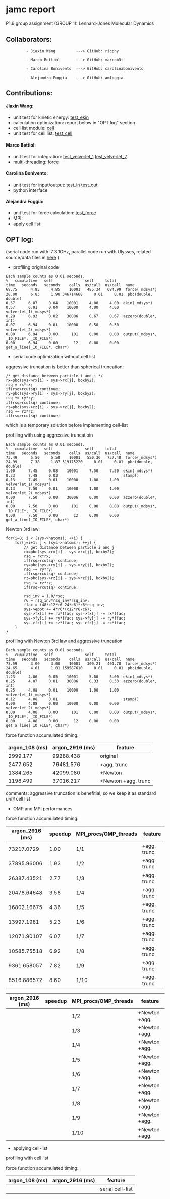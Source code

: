 # jamc report
P1.6 group assignment (GROUP 1): Lennard-Jones Molecular Dynamics

## Collaborators:

             - Jiaxin Wang         ---> GitHub: ricphy 
             
             - Marco Bettiol       ---> GitHub: marcob3t
             
             - Carolina Bonivento  ---> GitHub: carolinabonivento
             
             - Alejandra Foggia    ---> GitHub: amfoggia

## Contributions:

#### Jiaxin Wang:
* unit test for kinetic energy: [test_ekin](./test/test_ekin.c)
* calculation optimization: report below in "OPT log" section
* cell list module: [cell](./src/cell.cc)
* unit test for cell list: [test_cell](./test/test_cell.c)

#### Marco Bettiol:
* unit test for integration: [test_velverlet_1](./test/test_velverlet_1.c) [test_velverlet_2](./test/test_velverlet_2.c)
* multi-threading: [force](./src/force.c)

#### Carolina Bonivento:
* unit test for input/output: [test_in](./test/test_in.c) [test_out](./test/test_out.c)
* python interface:

#### Alejandra Foggia:
* unit test for force calculation: [test_force](./test/test_force.c)
* MPI: 
* apply cell list: 


## OPT log:
(serial code run with i7 3.1GHz, parallel code run with Ulysses, related source/data files in [here](./opt/) )

* profiling original code

```
Each sample counts as 0.01 seconds.
%   cumulative   self              self     total
time   seconds   seconds    calls  us/call  us/call  name
68.75      4.85     4.85    10001   485.34   684.99  force(_mdsys*)
28.00      6.83     1.98 346714668     0.01     0.01  pbc(double, double)
0.57      6.87     0.04    10001     4.00     4.00  ekin(_mdsys*)
0.57      6.91     0.04    10000     4.00     4.00  velverlet_1(_mdsys*)
0.28      6.93     0.02    30006     0.67     0.67  azzero(double*, int)
0.07      6.94     0.01    10000     0.50     0.50  velverlet_2(_mdsys*)
0.00      6.94     0.00      101     0.00     0.00  output(_mdsys*, _IO_FILE*, _IO_FILE*)
0.00      6.94     0.00       12     0.00     0.00  get_a_line(_IO_FILE*, char*)
```

* serial code optimization without cell list

aggressive truncation is better than spherical truncation:

```
/* get distance between particle i and j */
rx=pbc(sys->rx[i] - sys->rx[j], boxby2);
rsq = rx*rx;
if(rsq>rcutsq) continue; 
ry=pbc(sys->ry[i] - sys->ry[j], boxby2);
rsq += ry*ry;
if(rsq>rcutsq) continue; 
rz=pbc(sys->rz[i] - sys->rz[j], boxby2);
rsq += rz*rz;
if(rsq>rcutsq) continue; 
```
which is a temporary solution before implementing cell-list

profiling with using aggressive truncatioin

```
Each sample counts as 0.01 seconds.
%   cumulative   self              self     total
time   seconds   seconds    calls  us/call  us/call  name
73.49      5.50     5.50    10001   550.36   737.48  force(_mdsys*)
24.99      7.38     1.87 319175220     0.01     0.01  pbc(double, double)
1.00      7.45     0.08    10001     7.50     7.50  ekin(_mdsys*)
0.33      7.48     0.03                             stamp()
0.13      7.49     0.01    10000     1.00     1.00  velverlet_1(_mdsys*)
0.13      7.50     0.01    10000     1.00     1.00  velverlet_2(_mdsys*)
0.00      7.50     0.00    30006     0.00     0.00  azzero(double*, int)
0.00      7.50     0.00      101     0.00     0.00  output(_mdsys*, _IO_FILE*, _IO_FILE*)
0.00      7.50     0.00       12     0.00     0.00  get_a_line(_IO_FILE*, char*)
```

Newton 3rd law:

```
for(i=0; i < (sys->natoms); ++i) {
    for(j=i+1; j < (sys->natoms); ++j) {
        // get distance between particle i and j
        rx=pbc(sys->rx[i] - sys->rx[j], boxby2);
        rsq = rx*rx;
        if(rsq>rcutsq) continue;
        ry=pbc(sys->ry[i] - sys->ry[j], boxby2);
        rsq += ry*ry;
        if(rsq>rcutsq) continue;
        rz=pbc(sys->rz[i] - sys->rz[j], boxby2);
        rsq += rz*rz;
        if(rsq>rcutsq) continue;

        rsq_inv = 1.0/rsq;
        r6 = rsq_inv*rsq_inv*rsq_inv;
        ffac = (48*c12*r6-24*c6)*r6*rsq_inv;
        sys->epot += 4*r6*(c12*r6-c6);
        sys->fx[i] += rx*ffac; sys->fx[j] -= rx*ffac;
        sys->fy[i] += ry*ffac; sys->fy[j] -= ry*ffac;
        sys->fz[i] += rz*ffac; sys->fz[j] -= rz*ffac;
    }
}
```

profiling with Newton 3rd law and aggressive truncation

```
Each sample counts as 0.01 seconds.
%   cumulative   self              self     total
time   seconds   seconds    calls  us/call  us/call  name
73.59      3.00     3.00    10001   300.21   401.78  force(_mdsys*)
24.65      4.01     1.01 159587610     0.01     0.01  pbc(double, double)
1.23      4.06     0.05    10001     5.00     5.00  ekin(_mdsys*)
0.25      4.07     0.01    30006     0.33     0.33  azzero(double*, int)
0.25      4.08     0.01    10000     1.00     1.00  velverlet_1(_mdsys*)
0.12      4.08     0.01                             stamp()
0.00      4.08     0.00    10000     0.00     0.00  velverlet_2(_mdsys*)
0.00      4.08     0.00      101     0.00     0.00  output(_mdsys*, _IO_FILE*, _IO_FILE*)
0.00      4.08     0.00       12     0.00     0.00  get_a_line(_IO_FILE*, char*)
```

force function accumulated timing:

|argon_108 (ms)|argon_2916 (ms)|feature|
|--------------|---------------|-------|
|2999.177|99288.438|original|
|2477.652|76481.576|+agg. trunc|
|1384.265|42099.080|+Newton|
|1198.499|37016.217|+Newton +agg. trunc|

comments: aggressive truncation is benefitial, so we keep it as standard *until* cell list


* OMP and MPI performances

force function accumulated timing:

|argon_2916 (ms)|speedup|MPI_procs/OMP_threads|feature|
|--------------|--------|---------------------|-------|
|73217.0729|1.00|1/1|+agg. trunc|
|37895.96006|1.93|1/2|+agg. trunc|
|26387.43521|2.77|1/3|+agg. trunc|
|20478.64648|3.58|1/4|+agg. trunc|
|16802.16675|4.36|1/5|+agg. trunc|
|13997.1981|5.23|1/6|+agg. trunc|
|12071.90107|6.07|1/7|+agg. trunc|
|10585.75518|6.92|1/8|+agg. trunc|
|9361.658057|7.82|1/9|+agg. trunc|
|8516.886572|8.60|1/10|+agg. trunc|

|argon_2916 (ms)|speedup|MPI_procs/OMP_threads|feature|
|--------------|--------|---------------------|-------|
|||1/2|+Newton +agg.|
|||1/3|+Newton +agg.|
|||1/4|+Newton +agg.|
|||1/5|+Newton +agg.|
|||1/6|+Newton +agg.|
|||1/7|+Newton +agg.|
|||1/8|+Newton +agg.|
|||1/9|+Newton +agg.|
|||1/10|+Newton +agg.|



* applying cell-list

profiling with cell list

force function accumulated timing:

|argon_108 (ms)|argon_2916 (ms)|feature|
|--------------|---------------|-------|
|              |               |serial cell-list|





